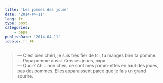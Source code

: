 ```yaml
---
title: 'Les pommes des joues'
date: '2014-04-11'
lang: fr
type: post
categories:
    - papa
publishDate: '2014-04-11'
locale: fr_FR
---
```


> — C'est bien chéri, je suis très fier de toi, tu manges bien ta pomme.  
> — Papa pomme aussi. Grosses joues, papa.  
> — Quoi ? Ah... non chéri, ce sont mes pomm-ettes en haut des joues, pas des pommes. Elles apparaissent parce que je fais un grand sourire.

